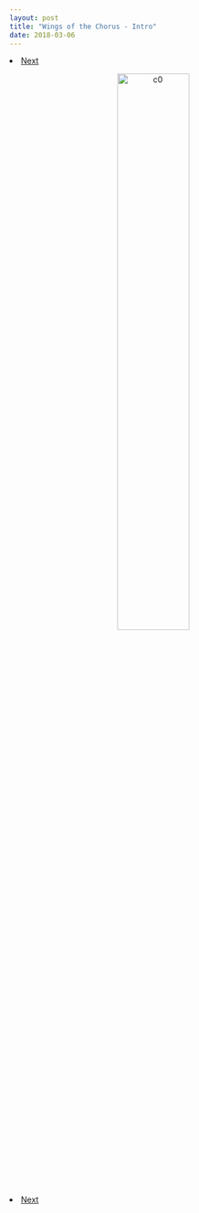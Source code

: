 ```yaml
---
layout: post
title: "Wings of the Chorus - Intro"
date: 2018-03-06
---
```


<li><a href="/wingsofthechorus/blog/2018/03/08/chapter1">Next</a></li>

<p style="text-align:center;">
  <img src="/wingsofthechorus/images/c0.png" width="50%" alt="c0"/>
</p>

<li><a href="/wingsofthechorus/blog/2018/03/08/chapter1">Next</a></li>
